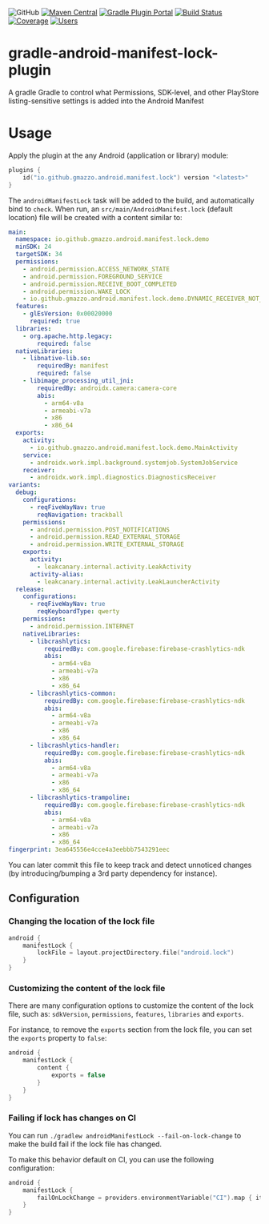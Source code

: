 ![GitHub](https://img.shields.io/github/license/gmazzo/gradle-android-manifest-lock-plugin)
[![Maven Central](https://img.shields.io/maven-central/v/io.github.gmazzo.android.manifest.lock/io.github.gmazzo.android.manifest.lock.gradle.plugin)](https://central.sonatype.com/artifact/io.github.gmazzo.android.manifest.lock/io.github.gmazzo.android.manifest.lock.gradle.plugin)
[![Gradle Plugin Portal](https://img.shields.io/gradle-plugin-portal/v/io.github.gmazzo.android.manifest.lock)](https://plugins.gradle.org/plugin/io.github.gmazzo.android.manifest.lock)
[![Build Status](https://github.com/gmazzo/gradle-android-manifest-lock-plugin/actions/workflows/ci-cd.yaml/badge.svg)](https://github.com/gmazzo/gradle-android-manifest-lock-plugin/actions/workflows/ci-cd.yaml)
[![Coverage](https://codecov.io/gh/gmazzo/gradle-android-manifest-lock-plugin/branch/main/graph/badge.svg?token=D5cDiPWvcS)](https://codecov.io/gh/gmazzo/gradle-android-manifest-lock-plugin)
[![Users](https://img.shields.io/badge/users_by-Sourcegraph-purple)](https://sourcegraph.com/search?q=content:io.github.gmazzo.android.manifest.lock+-repo:github.com/gmazzo/gradle-android-manifest-lock-plugin)

# gradle-android-manifest-lock-plugin
A gradle Gradle to control what Permissions, SDK-level, and other PlayStore listing-sensitive settings is added into the Android Manifest

# Usage
Apply the plugin at the any Android (application or library) module:
```kotlin
plugins {
    id("io.github.gmazzo.android.manifest.lock") version "<latest>" 
}
```
The `androidManifestLock` task will be added to the build, and automatically bind to `check`.
When run, an `src/main/AndroidManifest.lock` (default location) file will be created with a content similar to:
```yaml
main:
  namespace: io.github.gmazzo.android.manifest.lock.demo
  minSDK: 24
  targetSDK: 34
  permissions:
    - android.permission.ACCESS_NETWORK_STATE
    - android.permission.FOREGROUND_SERVICE
    - android.permission.RECEIVE_BOOT_COMPLETED
    - android.permission.WAKE_LOCK
    - io.github.gmazzo.android.manifest.lock.demo.DYNAMIC_RECEIVER_NOT_EXPORTED_PERMISSION
  features:
    - glEsVersion: 0x00020000
      required: true
  libraries:
    - org.apache.http.legacy:
        required: false
  nativeLibraries:
    - libnative-lib.so:
        requiredBy: manifest
        required: false
    - libimage_processing_util_jni:
        requiredBy: androidx.camera:camera-core
        abis:
          - arm64-v8a
          - armeabi-v7a
          - x86
          - x86_64
  exports:
    activity:
      - io.github.gmazzo.android.manifest.lock.demo.MainActivity
    service:
      - androidx.work.impl.background.systemjob.SystemJobService
    receiver:
      - androidx.work.impl.diagnostics.DiagnosticsReceiver
variants:
  debug:
    configurations:
      - reqFiveWayNav: true
        reqNavigation: trackball
    permissions:
      - android.permission.POST_NOTIFICATIONS
      - android.permission.READ_EXTERNAL_STORAGE
      - android.permission.WRITE_EXTERNAL_STORAGE
    exports:
      activity:
        - leakcanary.internal.activity.LeakActivity
      activity-alias:
        - leakcanary.internal.activity.LeakLauncherActivity
  release:
    configurations:
      - reqFiveWayNav: true
        reqKeyboardType: qwerty
    permissions:
      - android.permission.INTERNET
    nativeLibraries:
      - libcrashlytics:
          requiredBy: com.google.firebase:firebase-crashlytics-ndk
          abis:
            - arm64-v8a
            - armeabi-v7a
            - x86
            - x86_64
      - libcrashlytics-common:
          requiredBy: com.google.firebase:firebase-crashlytics-ndk
          abis:
            - arm64-v8a
            - armeabi-v7a
            - x86
            - x86_64
      - libcrashlytics-handler:
          requiredBy: com.google.firebase:firebase-crashlytics-ndk
          abis:
            - arm64-v8a
            - armeabi-v7a
            - x86
            - x86_64
      - libcrashlytics-trampoline:
          requiredBy: com.google.firebase:firebase-crashlytics-ndk
          abis:
            - arm64-v8a
            - armeabi-v7a
            - x86
            - x86_64
fingerprint: 3ea645556e4cce4a3eebbb7543291eec
```
You can later commit this file to keep track and detect unnoticed changes (by introducing/bumping a 3rd party dependency for instance).

## Configuration

### Changing the location of the lock file
```kotlin
android {
    manifestLock {
        lockFile = layout.projectDirectory.file("android.lock")
    }
}
```

### Customizing the content of the lock file
There are many configuration options to customize the content of the lock file, such as: `sdkVersion`, `permissions`, `features`, `libraries` and `exports`.

For instance, to remove the `exports` section from the lock file, you can set the `exports` property to `false`:
```kotlin
android {
    manifestLock {
        content {
            exports = false
        }
    }
}
```

### Failing if lock has changes on CI
You can run `./gradlew androidManifestLock --fail-on-lock-change` to make the build fail if the lock file has changed.

To make this behavior default on CI, you can use the following configuration:
```kotlin
android {
    manifestLock {
        failOnLockChange = providers.environmentVariable("CI").map { it.toBoolean() }.orElse(false)
    }
}
```
